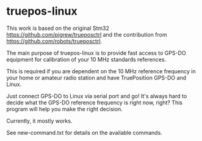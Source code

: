# truepos-linux

This work is based on the original Stm32 https://github.com/pigrew/trueposctrl
and the contribution from https://github.com/robots/trueposctrl.

The main purpose of truepos-linux is to provide fast access to GPS-DO equipment for calibration of your 10 MHz standards references.

This is required if you are dependent on the 10 MHz reference frequency in your home or amateur radio station and
have TruePosition GPS-DO and Linux.

Just connect GPS-DO to Linux via serial port and go! It's always hard to decide what the GPS-DO reference frequency
is right now, right? This program will help you make the right decision.

Currently, it mostly works.

See new-command.txt for details on the available commands.
